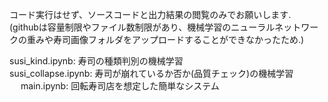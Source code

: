 コード実行はせず、ソースコードと出力結果の閲覧のみでお願いします.  
(githubは容量制限やファイル数制限があり、機械学習のニューラルネットワークの重みや寿司画像フォルダをアップロードすることができなかったため.)  
  
susi_kind.ipynb: 寿司の種類判別の機械学習  
susi_collapse.ipynb: 寿司が崩れているか否か(品質チェック)の機械学習  　
main.ipynb: 回転寿司店を想定した簡単なシステム  
